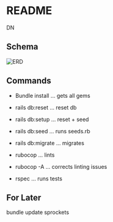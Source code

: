 # README

DN

## Schema

![ERD](https://i.imgur.com/Knwpx7u.png)

## Commands

-   Bundle install ... gets all gems

-   rails db:reset ... reset db

-   rails db:setup ... reset + seed

-   rails db:seed ... runs seeds.rb

-   rails db:migrate ... migrates

-   rubocop ... lints

-   rubocop -A ... corrects linting issues

-   rspec ... runs tests


## For Later

bundle update sprockets